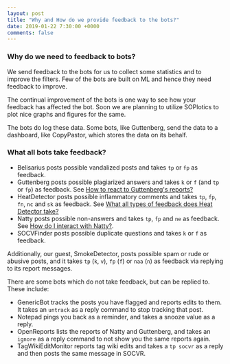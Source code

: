 ```yaml
---
layout: post
title: "Why and How do we provide feedback to the bots?"
date: 2019-01-22 7:30:00 +0000
comments: false
---
```


### Why do we need to feedback to bots? 

We send feedback to the bots for us to collect some statistics and to improve the filters. Few of the bots are built on ML and hence they need feedback to improve. 

The continual improvement of the bots is one way to see how your feedback has affected the bot. Soon we are planning to utilize SOPlotics to plot nice graphs and figures for the same. 

The bots do log these data. Some bots, like Guttenberg, send the data to a dashboard, like CopyPastor, which stores the data on its behalf. 


### What all bots  take feedback? 

 - Belisarius posts possible vandalized posts and takes `tp` or `fp` as feedback.
 - Guttenberg posts possible plagiarized answers and takes `k` or `f` (and `tp` or `fp`) as feedback. See [How to react to Guttenberg's reports?](https://github.com/SOBotics/Guttenberg/blob/master/feedback.md)
 - HeatDetector posts possible inflammatory comments and takes `tp`, `fp`, `fn`, `nc` and `sk` as feedback. See [What all types of feedback does Heat Detector take?](https://github.com/SOBotics/HeatDetector/wiki/Feedback)
 - Natty posts possible non-answers and takes `tp`, `fp` and `ne` as feedback. See [How do I interact with Natty?](https://natty.sobotics.org/interacting). 
 - SOCVFinder posts possible duplicate questions and takes `k` or `f` as feedback. 

Additionally, our guest, SmokeDetector, posts possible spam or rude or abusive posts, and it takes `tp` (`k`, `v`), `fp` (`f`) or `naa` (`n`) as feedback via replying to its report messages.

There are some bots which do not take feedback, but can be replied to. These include: 

 - GenericBot tracks the posts you have flagged and reports edits to them. It takes an `untrack` as a reply command to stop tracking that post. 
 - Notepad pings you back as a reminder, and takes a snooze value as a reply. 
 - OpenReports lists the reports of Natty and Guttenberg, and takes an `ignore` as a reply command to not show you the same reports again.  
 - TagWikiEditMonitor reports tag wiki edits and takes a `tp socvr` as a reply and then posts the same message in SOCVR.